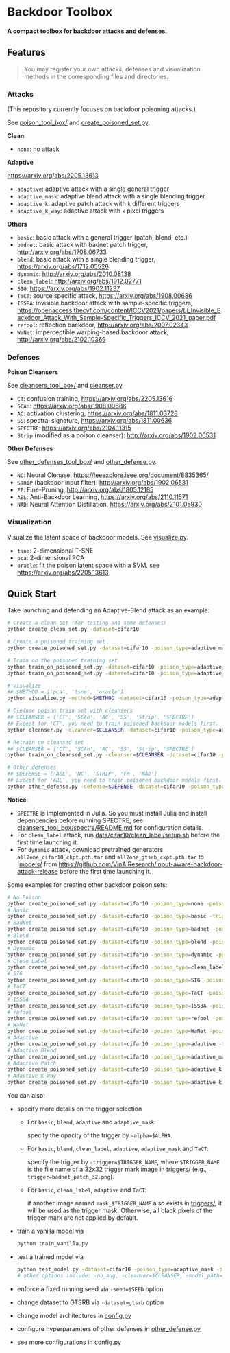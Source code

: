 # Backdoor Toolbox

**A compact toolbox for backdoor attacks and defenses.**

## Features

> You may register your own attacks, defenses and visualization methods in the corresponding files and directories.

### Attacks

(This repository currently focuses on backdoor poisoning attacks.)

See [poison_tool_box/](poison_tool_box/) and [create_poisoned_set.py](create_poisoned_set.py).

**Clean**

- `none`: no attack

**Adaptive**

https://arxiv.org/abs/2205.13613
- `adaptive`: adaptive attack with a single general trigger
- `adaptive_mask`: adaptive blend attack with a single blending trigger
- `adaptive_k`: adaptive patch attack with `k` different triggers
- `adaptive_k_way`: adaptive attack with `k` pixel triggers
<!-- - `adaptive_blend`: adaptive attack with a single blending trigger -->

**Others**

- `basic`: basic attack with a general trigger (patch, blend, etc.)
- `badnet`: basic attack with badnet patch trigger, http://arxiv.org/abs/1708.06733
- `blend`: basic attack with a single blending trigger, https://arxiv.org/abs/1712.05526
- `dynamic`: http://arxiv.org/abs/2010.08138
- `clean_label`: http://arxiv.org/abs/1912.02771
- `SIG`: https://arxiv.org/abs/1902.11237
- `TaCT`: source specific attack, https://arxiv.org/abs/1908.00686
- `ISSBA`: invisible backdoor attack with sample-specific triggers, https://openaccess.thecvf.com/content/ICCV2021/papers/Li_Invisible_Backdoor_Attack_With_Sample-Specific_Triggers_ICCV_2021_paper.pdf
- `refool`: reflection backdoor, http://arxiv.org/abs/2007.02343
- `WaNet`: imperceptible warping-based backdoor attack, http://arxiv.org/abs/2102.10369

### Defenses

**Poison Cleansers**

See [cleansers_tool_box/](cleansers_tool_box/) and [cleanser.py](cleanser.py).

- `CT`: confusion training, https://arxiv.org/abs/2205.13616
- `SCAn`: https://arxiv.org/abs/1908.00686
- `AC`: activation clustering, https://arxiv.org/abs/1811.03728
- `SS`: spectral signature, https://arxiv.org/abs/1811.00636
- `SPECTRE`: https://arxiv.org/abs/2104.11315
- `Strip` (modified as a poison cleanser): http://arxiv.org/abs/1902.06531

**Other Defenses**

See [other_defenses_tool_box/](other_defenses_tool_box/) and [other_defense.py](other_defense.py).

- `NC`: Neural Clenase, https://ieeexplore.ieee.org/document/8835365/
- `STRIP` (backdoor input filter): http://arxiv.org/abs/1902.06531
- `FP`: Fine-Pruning, http://arxiv.org/abs/1805.12185
- `ABL`: Anti-Backdoor Learning, https://arxiv.org/abs/2110.11571
- `NAD`: Neural Attention Distillation, https://arxiv.org/abs/2101.05930

### Visualization

Visualize the latent space of backdoor models. See [visualize.py](visualize.py).

- `tsne`: 2-dimensional T-SNE
- `pca`: 2-dimensional PCA
- `oracle`: fit the poison latent space with a SVM, see https://arxiv.org/abs/2205.13613

## Quick Start

Take launching and defending an Adaptive-Blend attack as an example:
```bash
# Create a clean set (for testing and some defenses)
python create_clean_set.py -dataset=cifar10

# Create a poisoned training set
python create_poisoned_set.py -dataset=cifar10 -poison_type=adaptive_mask -poison_rate=0.003 -cover_rate=0.003

# Train on the poisoned training set
python train_on_poisoned_set.py -dataset=cifar10 -poison_type=adaptive_mask -poison_rate=0.003 -cover_rate=0.003
python train_on_poisoned_set.py -dataset=cifar10 -poison_type=adaptive_mask -poison_rate=0.003 -cover_rate=0.003 -no_aug

# Visualize
## $METHOD = ['pca', 'tsne', 'oracle']
python visualize.py -method=$METHOD -dataset=cifar10 -poison_type=adaptive_mask -poison_rate=0.003 -cover_rate=0.003

# Cleanse poison train set with cleansers
## $CLEANSER = ['CT', 'SCAn', 'AC', 'SS', 'Strip', 'SPECTRE']
## Except for 'CT', you need to train poisoned backdoor models first.
python cleanser.py -cleanser=$CLEANSER -dataset=cifar10 -poison_type=adaptive_mask -poison_rate=0.003 -cover_rate=0.003

# Retrain on cleansed set
## $CLEANSER = ['CT', 'SCAn', 'AC', 'SS', 'Strip', 'SPECTRE']
python train_on_cleansed_set.py -cleanser=$CLEANSER -dataset=cifar10 -poison_type=adaptive_mask -poison_rate=0.003 -cover_rate=0.003

# Other defenses
## $DEFENSE = ['ABL', 'NC', 'STRIP', 'FP', 'NAD']
## Except for 'ABL', you need to train poisoned backdoor models first.
python other_defense.py -defense=$DEFENSE -dataset=cifar10 -poison_type=adaptive_mask -poison_rate=0.003 -cover_rate=0.003
```

**Notice**:
- `SPECTRE` is implemented in Julia. So you must install Julia and install dependencies before running SPECTRE, see [cleansers_tool_box/spectre/README.md](cleansers_tool_box/spectre/README.md) for configuration details.
- For `clean_label` attack, run [data/cifar10/clean_label/setup.sh](data/cifar10/clean_label/setup.sh) before the first time launching it.
- For `dynamic` attack, download pretrained generators `all2one_cifar10_ckpt.pth.tar` and `all2one_gtsrb_ckpt.pth.tar` to `[models/](models/) from https://github.com/VinAIResearch/input-aware-backdoor-attack-release before the first time launching it.

Some examples for creating other backdoor poison sets:
```bash
# No Poison
python create_poisoned_set.py -dataset=cifar10 -poison_type=none -poison_rate=0
# Basic
python create_poisoned_set.py -dataset=cifar10 -poison_type=basic -trigger=firefox_corner_32.png -alpha=0.2 -poison_rate=0.003
# BadNet
python create_poisoned_set.py -dataset=cifar10 -poison_type=badnet -poison_rate=0.003
# Blend
python create_poisoned_set.py -dataset=cifar10 -poison_type=blend -poison_rate=0.003
# Dynamic
python create_poisoned_set.py -dataset=cifar10 -poison_type=dynamic -poison_rate=0.003
# Clean Label
python create_poisoned_set.py -dataset=cifar10 -poison_type=clean_label -poison_rate=0.003
# SIG
python create_poisoned_set.py -dataset=cifar10 -poison_type=SIG -poison_rate=0.003
# TaCT
python create_poisoned_set.py -dataset=cifar10 -poison_type=TaCT -poison_rate=0.003 -cover_rate=0.003
# ISSBA
python create_poisoned_set.py -dataset=cifar10 -poison_type=ISSBA -poison_rate=0.003
# refool
python create_poisoned_set.py -dataset=cifar10 -poison_type=refool -poison_rate=0.003
# WaNet
python create_poisoned_set.py -dataset=cifar10 -poison_type=WaNet -poison_rate=0.003 -cover_rate=0.003
# Adaptive
python create_poisoned_set.py -dataset=cifar10 -poison_type=adaptive -trigger=watermark_white_32.png -alpha=0.2 -poison_rate=0.003 -cover_rate=0.003
# Adaptive Blend
python create_poisoned_set.py -dataset=cifar10 -poison_type=adaptive_mask -poison_rate=0.003 -cover_rate=0.003
# Adaptive Patch
python create_poisoned_set.py -dataset=cifar10 -poison_type=adaptive_k -poison_rate=0.003 -cover_rate=0.006
# Adaptive K Way
python create_poisoned_set.py -dataset=cifar10 -poison_type=adaptive_k -poison_rate=0.003 -cover_rate=0.006
```

You can also:
- specify more details on the trigger selection
    - For `basic`, `blend`, `adaptive` and `adaptive_mask`:

        specify the opacity of the trigger by `-alpha=$ALPHA`.
    
    - For `basic`, `blend`, `clean_label`, `adaptive`, `adaptive_mask` and `TaCT`:
    
        specify the trigger by `-trigger=$TRIGGER_NAME`, where `$TRIGGER_NAME` is the file name of a 32x32 trigger mark image in [triggers/](triggers) (e.g., `-trigger=badnet_patch_32.png`).
    
    - For `basic`, `clean_label`, `adaptive` and `TaCT`:
    
        if another image named `mask_$TRIGGER_NAME` also exists in [triggers/](triggers), it will be used as the trigger mask. Otherwise, all black pixels of the trigger mark are not applied by default.

- train a vanilla model via
    ```bash
    python train_vanilla.py
    ```
- test a trained model via
    ```bash
    python test_model.py -dataset=cifar10 -poison_type=adaptive_mask -poison_rate=0.003 -cover_rate=0.003
    # other options include: -no_aug, -cleanser=$CLEANSER, -model_path=$MODEL_PATH, see our code for details
    ```
- enforce a fixed running seed via `-seed=$SEED` option
- change dataset to GTSRB via `-dataset=gtsrb` option
- change model architectures in [config.py](config.py)
- configure hyperparamters of other defenses in [other_defense.py](other_defense.py)
- see more configurations in [config.py](config.py)